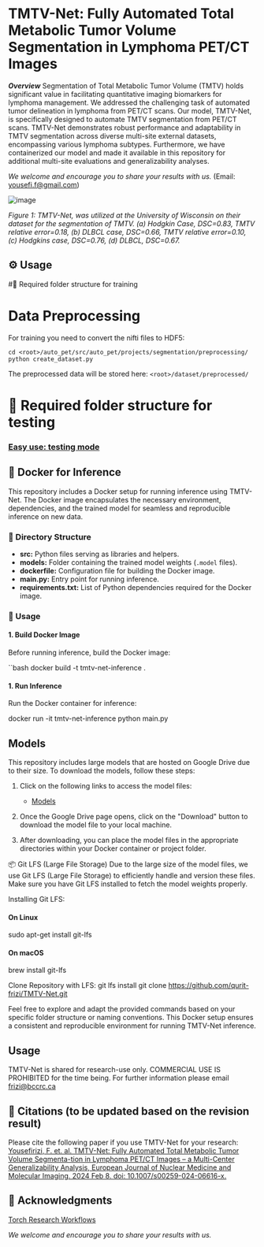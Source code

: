 # TMTV-Net: Fully Automated Total Metabolic Tumor Volume Segmentation in Lymphoma PET/CT Images

***Overview***
Segmentation of Total Metabolic Tumor Volume (TMTV) holds significant value in facilitating quantitative imaging biomarkers for lymphoma management. We addressed the challenging task of automated tumor delineation in lymphoma from PET/CT scans. Our model, TMTV-Net, is specifically designed to automate TMTV segmentation from PET/CT scans. TMTV-Net demonstrates robust performance and adaptability in TMTV segmentation across diverse multi-site external datasets, encompassing various lymphoma subtypes. Furthermore, we have containerized our model and made it available in this repository for additional multi-site evaluations and generalizability analyses.

*We welcome and encourage you to share your results with us.* (Email: yousefi.f@gmail.com)

  ![image](https://github.com/qurit-frizi/TMTV-Net/assets/84542058/3b7a51f8-8b6c-4dc7-a3f4-711efc30995d)

*Figure 1: TMTV-Net, was utilized at the University of Wisconsin on their dataset for the segmentation of TMTV. (a) Hodgkin Case, DSC=0.83, TMTV relative error=0.18, (b) DLBCL case, DSC=0.66, TMTV relative error=0.10, (c) Hodgkins case, DSC=0.76, (d) DLBCL, DSC=0.67.*

## ⚙️  Usage <a name="installation"> </a>


#📁 Required folder structure for training
# Data Preprocessing

For training you need to convert the nifti files to HDF5:

    cd <root>/auto_pet/src/auto_pet/projects/segmentation/preprocessing/
    python create_dataset.py

The preprocessed data will be stored here: `<root>/dataset/preprocessed/`

# 📁 Required folder structure for testing



### [Easy use: testing mode](#virtual) <a name="easy-use-testing-mode"> </a> 
## 🐳 Docker for Inference

This repository includes a Docker setup for running inference using TMTV-Net. The Docker image encapsulates the necessary environment, dependencies, and the trained model for seamless and reproducible inference on new data.

### 📂 Directory Structure

- **src:** Python files serving as libraries and helpers.
- **models:** Folder containing the trained model weights (`.model` files).
- **dockerfile:** Configuration file for building the Docker image.
- **main.py:** Entry point for running inference.
- **requirements.txt:** List of Python dependencies required for the Docker image.

### 🚀 Usage

#### 1. Build Docker Image


Before running inference, build the Docker image:

``bash
docker build -t tmtv-net-inference .

#### 1. Run Inference

Run the Docker container for inference:

docker run -it tmtv-net-inference python main.py





## Models

This repository includes large models that are hosted on Google Drive due to their size. To download the models, follow these steps:

1. Click on the following links to access the model files:
   - [Models](https://drive.google.com/file/d/1zfGIV_1k6YgijsEJUO9jVccN9Z67eJgi/view?usp=drive_link)

2. Once the Google Drive page opens, click on the "Download" button to download the model file to your local machine.

3. After downloading, you can place the model files in the appropriate directories within your Docker container or project folder.



📦 Git LFS (Large File Storage)
Due to the large size of the model files, we use Git LFS (Large File Storage) to efficiently handle and version these files. Make sure you have Git LFS installed to fetch the model weights properly.

Installing Git LFS:
#### On Linux
sudo apt-get install git-lfs
#### On macOS
brew install git-lfs

Clone Repository with LFS:
git lfs install
git clone https://github.com/qurit-frizi/TMTV-Net.git


Feel free to explore and adapt the provided commands based on your specific folder structure or naming conventions. This Docker setup ensures a consistent and reproducible environment for running TMTV-Net inference.

## Usage
TMTV-Net is shared for research-use only. COMMERCIAL USE IS PROHIBITED for the time being. For further information please email frizi@bccrc.ca 

## 📖 Citations (to be updated based on the revision result)
Please cite the following paper if you use TMTV-Net for your research:
[Yousefirizi, F. et. al. TMTV-Net: Fully Automated Total Metabolic Tumor Volume Segmenta-tion in Lymphoma PET/CT Images – a Multi-Center Generalizability Analysis, European Journal of Nuclear Medicine and Molecular Imaging. 2024 Feb 8. doi: 10.1007/s00259-024-06616-x.](https://pubmed.ncbi.nlm.nih.gov/38326655/)

## 🙏 Acknowledgments
[Torch Research Workflows](https://trw.readthedocs.io/en/latest/)

*We welcome and encourage you to share your results with us.*
